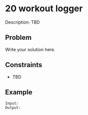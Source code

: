 # 20 workout logger

Description: TBD

## Problem

Write your solution here.

## Constraints

- TBD

## Example

```
Input:
Output:
```
